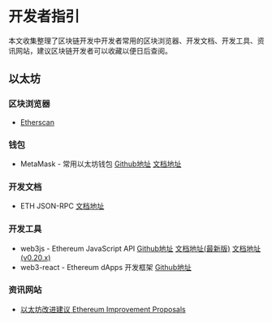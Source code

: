 # 开发者指引
本文收集整理了区块链开发中开发者常用的区块浏览器、开发文档、开发工具、资讯网站，建议区块链开发者可以收藏以便日后查阅。

## 以太坊
### 区块浏览器
- [Etherscan](https://etherscan.io/)

### 钱包
- MetaMask - 常用以太坊钱包 [Github地址](https://github.com/MetaMask) [文档地址](https://docs.metamask.io/guide/)

### 开发文档
- ETH JSON-RPC [文档地址](https://eth.wiki/json-rpc/API)

### 开发工具
- web3js - Ethereum JavaScript API [Github地址](https://github.com/ethereum/web3.js) [文档地址(最新版)](https://web3js.readthedocs.io/) [文档地址(v0.20.x)](https://learnblockchain.cn/docs/web3js-0.2x/)
- web3-react - Ethereum dApps 开发框架 [Github地址](https://github.com/NoahZinsmeister/web3-react)

### 资讯网站
- [以太坊改进建议 Ethereum Improvement Proposals](https://eips.ethereum.org/)

